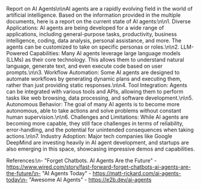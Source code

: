 Report on AI Agents\n\nAI agents are a rapidly evolving field in the world of artificial intelligence. Based on the information provided in the multiple documents, here is a report on the current state of AI agents:\n\n1. Diverse Applications: AI agents are being developed for a wide range of applications, including general-purpose tasks, productivity, business intelligence, coding, data analysis, personal assistance, and more. The agents can be customized to take on specific personas or roles.\n\n2. LLM-Powered Capabilities: Many AI agents leverage large language models (LLMs) as their core technology. This allows them to understand natural language, generate text, and even execute code based on user prompts.\n\n3. Workflow Automation: Some AI agents are designed to automate workflows by generating dynamic plans and executing them, rather than just providing static responses.\n\n4. Tool Integration: Agents can be integrated with various tools and APIs, allowing them to perform tasks like web browsing, data processing, and software development.\n\n5. Autonomous Behavior: The goal of many AI agents is to become more autonomous, able to take actions and solve problems without constant human supervision.\n\n6. Challenges and Limitations: While AI agents are becoming more capable, they still face challenges in terms of reliability, error-handling, and the potential for unintended consequences when taking actions.\n\n7. Industry Adoption: Major tech companies like Google DeepMind are investing heavily in AI agent development, and startups are also emerging in this space, showcasing impressive demos and capabilities.

References:\n- "Forget Chatbots. AI Agents Are the Future" - https://www.wired.com/story/fast-forward-forget-chatbots-ai-agents-are-the-future/\n- "AI Agents Today" - https://matt-rickard.com/ai-agents-today\n- "Awesome AI Agents" - https://e2b.dev/ai-agents
